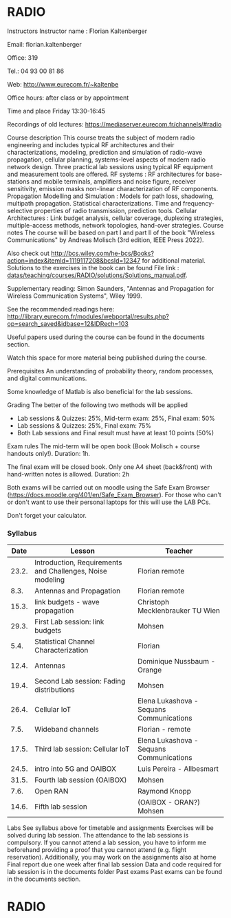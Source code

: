 # RADIO


Instructors
Instructor name : Florian Kaltenberger

Email: florian.kaltenberger

Office: 319

Tel.: 04 93 00 81 86

Web: http://www.eurecom.fr/~kaltenbe

Office hours: after class or by appointment

Time and place
Friday 13:30-16:45

Recordings of old lectures: https://mediaserver.eurecom.fr/channels/#radio

Course description
This course treats the subject of modern radio engineering and includes typical RF architectures and their characterizations, modeling, prediction and simulation of radio-wave propagation, cellular planning, systems-level aspects of modern radio network design.
Three practical lab sessions using typical RF equipment and measurement tools are offered.
RF systems : RF architectures for base-stations and mobile terminals, amplifiers and noise figure, receiver sensitivity, emission masks non-linear characterization of RF components.
Propagation Modelling and Simulation : Models for path loss, shadowing, multipath propagation. Statistical characterizations. Time and frequency-selective properties of radio transmission, prediction tools.
Cellular Architectures : Link budget analysis, cellular coverage, duplexing strategies, multiple-access methods, network topologies, hand-over strategies.
Course notes
The course will be based on part I and part II of the book "Wireless Communications" by Andreas Molisch (3rd edition, IEEE Press 2022).

Also check out http://bcs.wiley.com/he-bcs/Books?action=index&itemId=1119117208&bcsId=12347 for additional material. Solutions to the exercises in the book can be found File link : [datas/teaching/courses/RADIO/solutions/Solutions_manual.pdf](solutions/Solutions_manual.pdf).

Supplementary reading: Simon Saunders, "Antennas and Propagation for Wireless Communication Systems", Wiley 1999.

See the recommended readings here: http://library.eurecom.fr/modules/webportal/results.php?op=search_saved&idbase=12&IDRech=103

Useful papers used during the course can be found in the documents section.

Watch this space for more material being published during the course.

Prerequisites
An understanding of probability theory, random processes, and digital communications.

Some knowledge of Matlab is also beneficial for the lab sessions.

Grading
The better of the following two methods will be applied

- Lab sessions & Quizzes: 25%, Mid-term exam: 25%, Final exam: 50%
- Lab sessions & Quizzes: 25%, Final exam: 75%
- Both Lab sessions and Final result must have at least 10 points (50%)

Exam rules
The mid-term will be open book (Book Molisch + course handouts only!). Duration: 1h.

The final exam will be closed book. Only one A4 sheet (back&front) with hand-written notes is allowed. Duration: 2h

Both exams will be carried out on moodle using the Safe Exam Browser (https://docs.moodle.org/401/en/Safe_Exam_Browser). For those who can't or don't want to use their personal laptops for this will use the LAB PCs.

Don't forget your calculator.

### Syllabus

| Date | Lesson | Teacher |
|-|-|-|
| 23.2.	| Introduction, Requirements and Challenges, Noise modeling	| Florian remote  |
| 8.3.	| Antennas and Propagation	                                | Florian remote  |
| 15.3.	| link budgets - wave propagation	                          | Christoph Mecklenbrauker TU Wien |
| 29.3.	| First Lab session: link budgets	                          | Mohsen |
| 5.4.	| Statistical Channel Characterization	                    | Florian |
| 12.4.	| Antennas	                                                | Dominique Nussbaum - Orange |
| 19.4.	| Second Lab session: Fading distributions	                | Mohsen |
| 26.4.	| Cellular IoT	                                            | Elena Lukashova - Sequans Communications |
| 7.5.	| Wideband channels	                                        | Florian - remote |
| 17.5.	| Third lab session: Cellular IoT                           | Elena Lukashova - Sequans Communications |
| 24.5.	| intro into 5G and OAIBOX	                                | Luis Pereira - Allbesmart |
| 31.5.	| Fourth lab session (OAIBOX)	                              | Mohsen |
| 7.6.	| Open RAN	                                                | Raymond Knopp |
| 14.6.	| Fifth lab session                                         | (OAIBOX - ORAN?)	Mohsen |

Labs
See syllabus above for timetable and assignments
Exercises will be solved during lab session.
The attendance to the lab sessions is compulsory. If you cannot attend a lab session, you have to inform me beforehand providing a proof that you cannot attend (e.g. flight reservation).
Additionally, you may work on the assignments also at home
Final report due one week after final lab session
Data and code required for lab session is in the documents folder
Past exams
Past exams can be found in the documents section.

# RADIO
